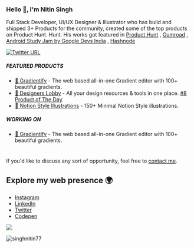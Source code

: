 <h3 align="left">Hello 👋, I'm Nitin Singh</h1>


Full Stack Developer, UI/UX Designer & Illustrator who has build and shipped 3+ Products for the community, created some of the top products on Product Hunt. Hunt. His works got featured in [Product Hunt](https://www.producthunt.com/@nitinsingh) , [Gumroad](https://thedesignernitin.gumroad.com/l/thedesignernitin) , [Android Study Jam by Google Devs India](https://twitter.com/GoogleDevsIN) , [Hashnode](https://hashnode.com/@nitinsingh)

[![Twitter URL](https://img.shields.io/twitter/url/https/twitter.com/thenitinsingh7.svg?style=social&label=Follow%20%40thenitinsingh7)](https://twitter.com/thenitinsingh7)

##### FEATURED PRODUCTS

- [🌈 Gradientify](https://www.gradientify.com/) - The web based all-in-one Gradient editor with 100+ beautiful gradients.
- [🎨 Designers Lobby](https://www.designerslobby.com/) - All your design resources & tools in one place. [#8 Product of The Day](https://www.producthunt.com/posts/designers-lobby).
- [🤖 Notion Style Illustrations](https://thedesignernitin.gumroad.com/l/thedesignernitin) - 150+ Minimal Notion Style illustrations.

##### WORKING ON

- [🌈 Gradientify](https://www.gradientify.com/) - The web based all-in-one Gradient editor with 100+ beautiful gradients.

#
If you'd like to discuss any sort of opportunity, feel free to [contact me](mailto:thenitinsingh77@gmail.com).

## Explore my web presence 🌍

- [Instagram](https://www.instagram.com/thenitinsingh7/)
- [LinkedIn](https://www.linkedin.com/in/singhnitin16/)
- [Twitter](https://twitter.com/thenitinsingh7)
- [Codepen](https://codepen.io/singh_nitin16/)

![](https://github-readme-stats.vercel.app/api?username=singhnitin77&show_icons=true&bg_color=45,fc00ff,00dbde&title_color=fff&text_color=fff)

<p><img align="center" src="https://github-readme-streak-stats.herokuapp.com/?user=singhnitin77&" alt="singhnitin77" /></p>




